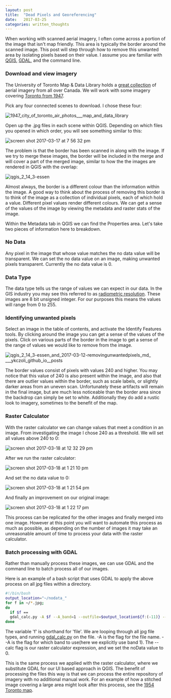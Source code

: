 ```yaml
---
layout: post
title:  "Dead Pixels and Georeferencing"
date:   2017-03-25
categories: written_thoughts
---
```


When working with scanned aerial imagery, I often come across a portion of the image that isn't map friendly. This area is typically the border around the scanned image. This post will step through how to remove this unwanted area by isolating pixels based on their value. I assume you are familiar with [QGIS](http://www.qgis.org/en/site/), [GDAL](http://www.gdal.org/), and the command line.

### Download and view imagery

The University of Toronto Map & Data Library holds a [great collection](https://mdl.library.utoronto.ca/collections/air-photos/air-photo-collection-listing) of aerial imagery from all over Canada. We will work with some imagery covering [Toronto from 1947](https://mdl.library.utoronto.ca/air-photos/1947).

Pick any four connected scenes to download. I chose these four:

![1947_city_of_toronto_air_photos___map_and_data_library](https://cloud.githubusercontent.com/assets/7583912/24066664/f0a07ede-0b4a-11e7-8ca1-1cede292dcd4.jpg)

Open up the .jpg files in each scene within QGIS. Depending on which files you opened in which order, you will see something similar to this:

![screen shot 2017-03-17 at 7 56 32 pm](https://cloud.githubusercontent.com/assets/7583912/24066782/e043f0b0-0b4b-11e7-89ac-de09bddf15b1.png)

The problem is that the border has been scanned in along with the image. If we try to merge these images, the border will be included in the merge and will cover a part of the merged image, similar to how the the images are rendered in QGIS with the overlap:

![qgis_2_14_3-essen](https://cloud.githubusercontent.com/assets/7583912/24066840/3809b596-0b4c-11e7-8a86-e00ecca57a61.jpg)

Almost always, the border is a different colour than the information within the image. A good way to think about the process of removing this border is to think of the image as a collection of individual pixels, each of which hold a value. Different pixel values render different colours. We can get a sense of the values of the image by viewing the metadata and raster stats of the image.

Within the Metadata tab in QGIS we can find the Properties area. Let's take two pieces of information here to breakdown.

### No Data

Any pixel in the image that whose value matches the no data value will be transparent. We can set the no data value on an image, making unwanted pixels transparent. Currently the no data value is 0.


### Data Type

The data type tells us the range of values we can expect in our data. In the GIS industry you may see this referred to as [radiometric resolution](http://www.nrcan.gc.ca/node/9379). These images are 8 bit unsigned integer. For our purposes this means the values will range from 0 to 255.

### Identifying unwanted pixels

Select an image in the table of contents, and activate the Identify Features tools. By clicking around the image you can get a sense of the values of the pixels.
Click on various parts of the border in the image to get a sense of the range of values we would like to remove from the image.

![qgis_2_14_3-essen_and_2017-03-12-removingunwantedpixels_md_ ___ykczoli_github_io__posts](https://cloud.githubusercontent.com/assets/7583912/24067438/f41f0618-0b52-11e7-9573-3c8e6823b7f1.jpg)

The border values consist of pixels with values 240 and higher. You may notice that this value of 240 is also present within the image, and also that there are outlier values within the border, such as scale labels, or slightly darker areas from an uneven scan. Unfortunately these artifacts will remain in the final image, but are much less noticeable than the border area since the backdrop can simply be set to white. Additionally they do add a rustic look to imagery, sometimes to the benefit of the map.

### Raster Calculator

With the raster calculator we can change values that meet a condition in an image. From investigating the image I chose 240 as a threshold. We will set all values above 240 to 0:

![screen shot 2017-03-18 at 12 32 29 pm](https://cloud.githubusercontent.com/assets/7583912/24073982/0e542bb0-0bd7-11e7-86c8-ecc0fb91d7de.png)

After we run the raster calculator:

![screen shot 2017-03-18 at 1 21 10 pm](https://cloud.githubusercontent.com/assets/7583912/24074377/c858c75e-0bdd-11e7-83fa-1bca7f73a880.png)


And set the no data value to 0:

![screen shot 2017-03-18 at 1 21 54 pm](https://cloud.githubusercontent.com/assets/7583912/24074380/def4cd64-0bdd-11e7-8258-1ad26d5b0d79.png)


And finally an improvement on our original image:

![screen shot 2017-03-18 at 1 22 17 pm](https://cloud.githubusercontent.com/assets/7583912/24074385/eeb84528-0bdd-11e7-803a-ea7021842d5f.png)

This process can be replicated for the other images and finally merged into one image. However at this point you will want to automate this process as much as possible, as depending on the number of images it may take an unreasonable amount of time to process your data with the raster calculator.


### Batch processing with GDAL

Rather than manually process these images, we can use GDAL and the command line to batch process all of our images.

Here is an example of a bash script that uses GDAL to apply the above process on all jpg files within a directory.

``` bash
#!/bin/bash
output_location="~/nodata_"
for f in ~/*.jpg;
do
  if $f ==
  gdal_calc.py -A $f --A_band=1 --outfile=$output_location${f:(-11)} --calc="A*(A<240)" --NoDataValue=0
done
```

The variable 'f' is shorthand for 'file'. We are looping through all jpg file types, and running [gdal_calc.py](http://www.gdal.org/gdal_calc.html) on the file. -A is the flag for the file name. --A is the flag for which band to use(here we explicitly use band 1). The --calc flag is our raster calculator expression, and we set the noData value to 0.

This is the same process we applied with the raster calculator, where we substitute GDAL for our UI based approach in QGIS. The benefit of processing the files this way is that we can process the entire repository of imagery with no additional manual work. For an example of how a stitched image covering a large area might look after this process, see the [1954 Toronto map](https://yuriyczoli.com/written_thoughts/2017/03/06/Toronto1954.html).
